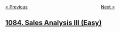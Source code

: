 <!--|This file generated by command(leetcode description); DO NOT EDIT.    |-->
<!--+----------------------------------------------------------------------+-->
<!--|@author    openset <openset.wang@gmail.com>                           |-->
<!--|@link      https://github.com/openset                                 |-->
<!--|@home      https://github.com/openset/leetcode                        |-->
<!--+----------------------------------------------------------------------+-->

[< Previous](https://github.com/openset/leetcode/tree/master/problems/sales-analysis-ii "Sales Analysis II")
　　　　　　　　　　　　　　　　
[Next >](https://github.com/openset/leetcode/tree/master/problems/sum-of-digits-in-the-minimum-number "Sum of Digits in the Minimum Number")

## [1084. Sales Analysis III (Easy)](https://leetcode.com/problems/sales-analysis-iii "")


